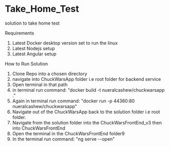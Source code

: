 # Take_Home_Test
solution to take home test

Requirements
1. Latest Docker desktop version set to run the linux 
2. Latest Nodejs setup
3. Latest Angular setup

How to Run Solution
1. Clone Repo into a chosen directory
2. navigate into ChuckWarsApp folder i.e root folder for backend service
3. Open terminal in that path
4. in terminal run command: "docker build -t nueralcashew/chuckwarsapp ."
5. Again in terminal run command: "docker run -p 44360:80 nueralcashew/chuckwarsapp"
6. Navigate out of the ChuckWarsApp back to the solution folder i.e root folder.
7. Navigate from the solution folder into the ChuckWarsFrontEnd_v3 then into ChuckWarsFrontEnd
8. Open the terminal in the ChuckWarsFrontEnd folder9
9. In the terminal run command: "ng serve --open"